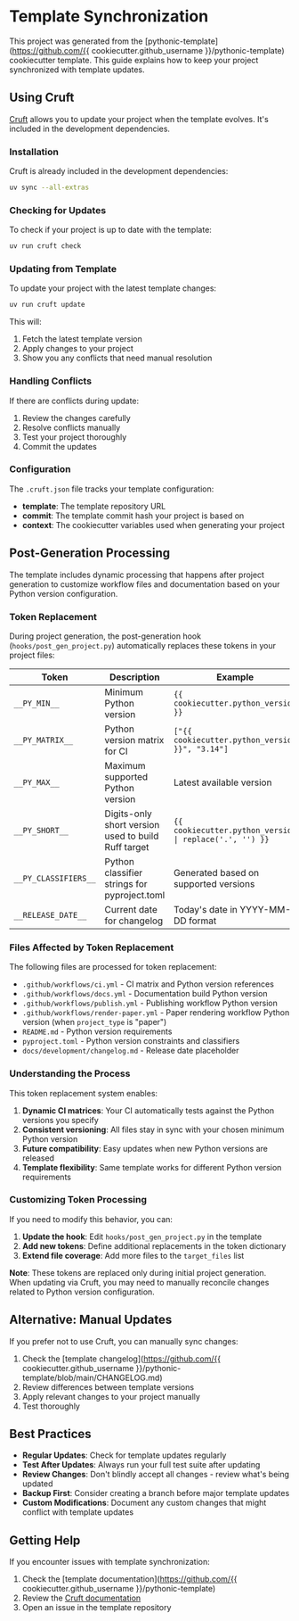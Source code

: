 # Template Synchronization

This project was generated from the [pythonic-template](https://github.com/{{ cookiecutter.github_username }}/pythonic-template) cookiecutter template. This guide explains how to keep your project synchronized with template updates.

## Using Cruft

[Cruft](https://cruft.github.io/cruft/) allows you to update your project when the template evolves. It's included in the development dependencies.

### Installation

Cruft is already included in the development dependencies:

```bash
uv sync --all-extras
```

### Checking for Updates

To check if your project is up to date with the template:

```bash
uv run cruft check
```

### Updating from Template

To update your project with the latest template changes:

```bash
uv run cruft update
```

This will:

1. Fetch the latest template version
2. Apply changes to your project
3. Show you any conflicts that need manual resolution

### Handling Conflicts

If there are conflicts during update:

1. Review the changes carefully
2. Resolve conflicts manually
3. Test your project thoroughly
4. Commit the updates

### Configuration

The `.cruft.json` file tracks your template configuration:

- **template**: The template repository URL
- **commit**: The template commit hash your project is based on
- **context**: The cookiecutter variables used when generating your project

## Post-Generation Processing

The template includes dynamic processing that happens after project generation to customize workflow files and documentation based on your Python version configuration.

### Token Replacement

During project generation, the post-generation hook (`hooks/post_gen_project.py`) automatically replaces these tokens in your project files:

| Token | Description | Example |
|-------|-------------|----------|
| `__PY_MIN__` | Minimum Python version | `{{ cookiecutter.python_version }}` |
| `__PY_MATRIX__` | Python version matrix for CI | `["{{ cookiecutter.python_version }}", "3.14"]` |
| `__PY_MAX__` | Maximum supported Python version | Latest available version |
| `__PY_SHORT__` | Digits-only short version used to build Ruff target | `{{ cookiecutter.python_version \| replace('.', '') }}` |
| `__PY_CLASSIFIERS__` | Python classifier strings for pyproject.toml | Generated based on supported versions |
| `__RELEASE_DATE__` | Current date for changelog | Today's date in YYYY-MM-DD format |

### Files Affected by Token Replacement

The following files are processed for token replacement:

- `.github/workflows/ci.yml` - CI matrix and Python version references
- `.github/workflows/docs.yml` - Documentation build Python version
- `.github/workflows/publish.yml` - Publishing workflow Python version
- `.github/workflows/render-paper.yml` - Paper rendering workflow Python version (when `project_type` is "paper")
- `README.md` - Python version requirements
- `pyproject.toml` - Python version constraints and classifiers
- `docs/development/changelog.md` - Release date placeholder

### Understanding the Process

This token replacement system enables:

1. **Dynamic CI matrices**: Your CI automatically tests against the Python versions you specify
2. **Consistent versioning**: All files stay in sync with your chosen minimum Python version
3. **Future compatibility**: Easy updates when new Python versions are released
4. **Template flexibility**: Same template works for different Python version requirements

### Customizing Token Processing

If you need to modify this behavior, you can:

1. **Update the hook**: Edit `hooks/post_gen_project.py` in the template
2. **Add new tokens**: Define additional replacements in the token dictionary
3. **Extend file coverage**: Add more files to the `target_files` list

**Note**: These tokens are replaced only during initial project generation. When updating via Cruft, you may need to manually reconcile changes related to Python version configuration.

## Alternative: Manual Updates

If you prefer not to use Cruft, you can manually sync changes:

1. Check the [template changelog](https://github.com/{{ cookiecutter.github_username }}/pythonic-template/blob/main/CHANGELOG.md)
2. Review differences between template versions
3. Apply relevant changes to your project manually
4. Test thoroughly

## Best Practices

- **Regular Updates**: Check for template updates regularly
- **Test After Updates**: Always run your full test suite after updating
- **Review Changes**: Don't blindly accept all changes - review what's being updated
- **Backup First**: Consider creating a branch before major template updates
- **Custom Modifications**: Document any custom changes that might conflict with template updates

## Getting Help

If you encounter issues with template synchronization:

1. Check the [template documentation](https://github.com/{{ cookiecutter.github_username }}/pythonic-template)
2. Review the [Cruft documentation](https://cruft.github.io/cruft/)
3. Open an issue in the template repository
